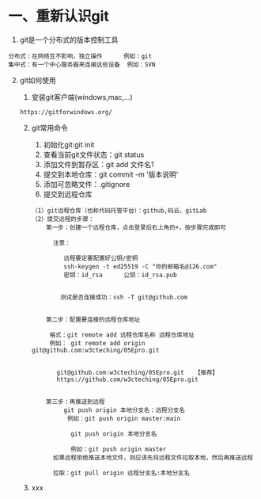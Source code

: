 # 一、重新认识git

1. git是一个分布式的版本控制工具

```
分布式：在网络互不影响，独立操作      例如：git
集中式：有一个中心服务器来连接这些设备  例如：SVN
```

2. git如何使用

    1. 安装git客户端(windows,mac,...)

     ```
    https://gitforwindows.org/
     ```
    2. git常用命令

        1. 初始化git:git init
        2. 查看当前git文件状态：git status
        3. 添加文件到暂存区：git add 文件名1 
        4. 提交到本地仓库：git commit -m '版本说明'
        5. 添加可忽略文件：.gitignore
        6. 提交到远程仓库

        ```
        （1）git远程仓库（也称代码托管平台）：github,码云，gitLab
        （2）提交远程的步骤：
            第一步：创建一个远程仓库，点击登录后右上角的+，按步骤完成即可
            
              注意：
              
                 远程要定要配置好公钥/密钥
                 ssh-keygen -t ed25519 -C "你的邮箱名@126.com"
                 密钥：id_rsa      公钥：id_rsa.pub
                
                
                测试是否连接成功：ssh -T git@github.com
                
            
            第二步：配置要连接的远程仓库地址
            
             格式：git remote add 远程仓库名称 远程仓库地址
             例如： git remote add origin git@github.com:w3cteching/05Epro.git
             
             
               git@github.com:w3cteching/05Epro.git   【推荐】
               https://github.com/w3cteching/05Epro.git
               
               
            第三步：再推送到远程
                 git push origin 本地分支名：远程分支名
                  例如：git push origin master:main
                  
                   git push origin 本地分支名
                   
                   例如：git push origin master
              如果远程拒绝推送本地文件，则应该先将远程文件拉取本地，然后再推送远程
              
              拉取：git pull origin 远程分支名:本地分支名
        ```

         

    3. xxx

    

​	